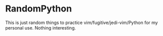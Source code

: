 # RandomPython

This is just random things to practice vim/fugitive/jedi-vim/Python for my personal use. Nothing interesting.

